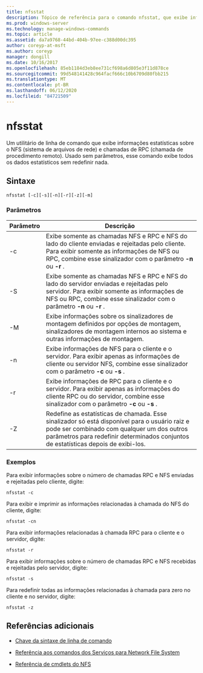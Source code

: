 ```yaml
---
title: nfsstat
description: Tópico de referência para o comando nfsstat, que exibe informações estatísticas sobre o NFS (sistema de arquivos de rede) e chamadas RPC (chamada de procedimento remoto).
ms.prod: windows-server
ms.technology: manage-windows-commands
ms.topic: article
ms.assetid: da7a9768-44bd-404b-97ee-c388d00dc395
author: coreyp-at-msft
ms.author: coreyp
manager: dongill
ms.date: 10/16/2017
ms.openlocfilehash: 85eb1184d3eb8ee731cf698a6d805e3f11d878ce
ms.sourcegitcommit: 99d548141428c964facf666c10b6709d80fbb215
ms.translationtype: MT
ms.contentlocale: pt-BR
ms.lasthandoff: 06/12/2020
ms.locfileid: "84721509"
---
```

# <a name="nfsstat"></a>nfsstat

Um utilitário de linha de comando que exibe informações estatísticas sobre o NFS (sistema de arquivos de rede) e chamadas de RPC (chamada de procedimento remoto). Usado sem parâmetros, esse comando exibe todos os dados estatísticos sem redefinir nada.

## <a name="syntax"></a>Sintaxe

```
nfsstat [-c][-s][-n][-r][-z][-m]
```

### <a name="parameters"></a>Parâmetros

| Parâmetro | Descrição |
| --------- | ----------- |
| -c | Exibe somente as chamadas NFS e RPC e NFS do lado do cliente enviadas e rejeitadas pelo cliente. Para exibir somente as informações de NFS ou RPC, combine esse sinalizador com o parâmetro **-n** ou **-r** . |
| -S | Exibe somente as chamadas NFS e RPC e NFS do lado do servidor enviadas e rejeitadas pelo servidor. Para exibir somente as informações de NFS ou RPC, combine esse sinalizador com o parâmetro **-n** ou **-r** . |
| -M | Exibe informações sobre os sinalizadores de montagem definidos por opções de montagem, sinalizadores de montagem internos ao sistema e outras informações de montagem. |
| -n | Exibe informações de NFS para o cliente e o servidor. Para exibir apenas as informações de cliente ou servidor NFS, combine esse sinalizador com o parâmetro **-c** ou **-s** . |
| -r | Exibe informações de RPC para o cliente e o servidor. Para exibir apenas as informações do cliente RPC ou do servidor, combine esse sinalizador com o parâmetro **-c** ou **-s** . |
| -Z | Redefine as estatísticas de chamada. Esse sinalizador só está disponível para o usuário raiz e pode ser combinado com qualquer um dos outros parâmetros para redefinir determinados conjuntos de estatísticas depois de exibi-los. |

### <a name="examples"></a>Exemplos

Para exibir informações sobre o número de chamadas RPC e NFS enviadas e rejeitadas pelo cliente, digite:

```
nfsstat -c
```

Para exibir e imprimir as informações relacionadas à chamada do NFS do cliente, digite:

```
nfsstat -cn
```

Para exibir informações relacionadas à chamada RPC para o cliente e o servidor, digite:

```
nfsstat -r
```

Para exibir informações sobre o número de chamadas RPC e NFS recebidas e rejeitadas pelo servidor, digite:

```
nfsstat -s
```

Para redefinir todas as informações relacionadas à chamada para zero no cliente e no servidor, digite:

```
nfsstat -z
```

## <a name="additional-references"></a>Referências adicionais

- [Chave da sintaxe de linha de comando](command-line-syntax-key.md)

- [Referência aos comandos dos Serviços para Network File System](services-for-network-file-system-command-reference.md)

- [Referência de cmdlets do NFS](https://docs.microsoft.com/powershell/module/nfs)
